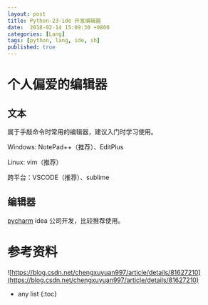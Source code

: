 ```yaml
---
layout: post
title: Python-23-ide 开发编辑器
date:  2018-02-14 15:09:30 +0800
categories: [Lang]
tags: [python, lang, ide, sh]
published: true
---
```


# 个人偏爱的编辑器

## 文本

属于手敲命令时常用的编辑器，建议入门时学习使用。

Windows: NotePad++（推荐）、EditPlus

Linux: vim（推荐）

跨平台：VSCODE（推荐）、sublime

## 编辑器

[pycharm](https://www.jetbrains.com/pycharm/) idea 公司开发，比较推荐使用。

# 参考资料

![https://blog.csdn.net/chengxuyuan997/article/details/81627210](https://blog.csdn.net/chengxuyuan997/article/details/81627210)

* any list
{:toc}